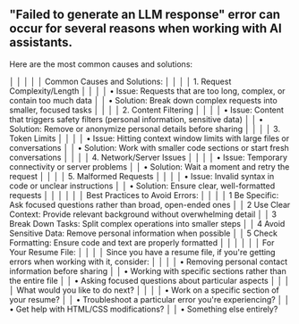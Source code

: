 ## "Failed to generate an LLM response" error can occur for several reasons when working with AI assistants.

Here are the most common causes and solutions:


│                                                                                                                      │
│                                                                                                                      │
│                                             Common Causes and Solutions:                                             │
│                                                                                                                      │
│                                             1. Request Complexity/Length                                             │
│                                                                                                                      │
│  • Issue: Requests that are too long, complex, or contain too much data                                              │
│  • Solution: Break down complex requests into smaller, focused tasks                                                 │
│                                                                                                                      │
│                                                 2. Content Filtering                                                 │
│                                                                                                                      │
│  • Issue: Content that triggers safety filters (personal information, sensitive data)                                │
│  • Solution: Remove or anonymize personal details before sharing                                                     │
│                                                                                                                      │
│                                                   3. Token Limits                                                    │
│                                                                                                                      │
│  • Issue: Hitting context window limits with large files or conversations                                            │
│  • Solution: Work with smaller code sections or start fresh conversations                                            │
│                                                                                                                      │
│                                               4. Network/Server Issues                                               │
│                                                                                                                      │
│  • Issue: Temporary connectivity or server problems                                                                  │
│  • Solution: Wait a moment and retry the request                                                                     │
│                                                                                                                      │
│                                                5. Malformed Requests                                                 │
│                                                                                                                      │
│  • Issue: Invalid syntax in code or unclear instructions                                                             │
│  • Solution: Ensure clear, well-formatted requests                                                                   │
│                                                                                                                      │
│                                                                                                                      │
│                                           Best Practices to Avoid Errors:                                            │
│                                                                                                                      │
│  1 Be Specific: Ask focused questions rather than broad, open-ended ones                                             │
│  2 Use Clear Context: Provide relevant background without overwhelming detail                                        │
│  3 Break Down Tasks: Split complex operations into smaller steps                                                     │
│  4 Avoid Sensitive Data: Remove personal information when possible                                                   │
│  5 Check Formatting: Ensure code and text are properly formatted                                                     │
│                                                                                                                      │
│                                                                                                                      │
│                                                For Your Resume File:                                                 │
│                                                                                                                      │
│ Since you have a resume file, if you're getting errors when working with it, consider:                               │
│                                                                                                                      │
│  • Removing personal contact information before sharing                                                              │
│  • Working with specific sections rather than the entire file                                                        │
│  • Asking focused questions about particular aspects                                                                 │
│                                                                                                                      │
│ What would you like to do next?                                                                                      │
│                                                                                                                      │
│  • Work on a specific section of your resume?                                                                        │
│  • Troubleshoot a particular error you're experiencing?                                                              │
│  • Get help with HTML/CSS modifications?                                                                             │
│  • Something else entirely?                  

